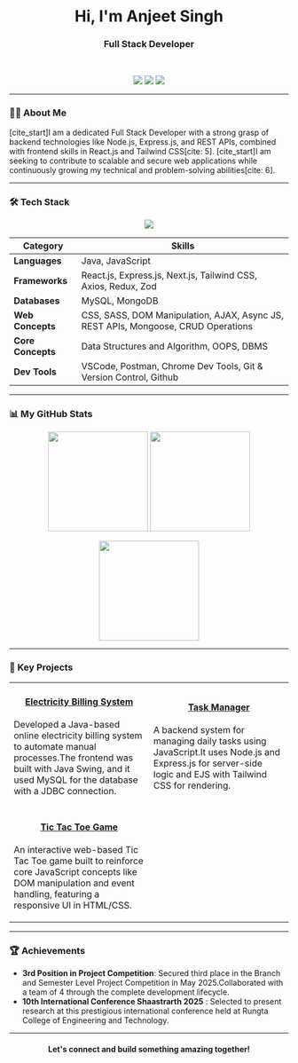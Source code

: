 <h1 align="center">
Hi, I'm Anjeet Singh
</h1>

<h3 align="center">
  Full Stack Developer
</h3>

<br>

<p align="center">
  <a href="mailto:anjeetsingh7155@gmail.com"><img src="https://img.shields.io/badge/Gmail-D14836?style=for-the-badge&logo=gmail&logoColor=white" /></a>
  <a href="https://www.linkedin.com/in/anjeet-singh-7972272a2/"><img src="https://img.shields.io/badge/LinkedIn-0077B5?style=for-the-badge&logo=linkedin&logoColor=white" /></a>
  <a href="https://leetcode.com/u/anjeet singh/"><img src="https://img.shields.io/badge/LeetCode-FFA116?style=for-the-badge&logo=leetcode&logoColor=black" /></a>
</p>

---

### 👨‍💻 About Me

<p>
  [cite_start]I am a dedicated Full Stack Developer with a strong grasp of backend technologies like Node.js, Express.js, and REST APIs, combined with frontend skills in React.js and Tailwind CSS[cite: 5]. [cite_start]I am seeking to contribute to scalable and secure web applications while continuously growing my technical and problem-solving abilities[cite: 6].
</p>

---

### 🛠️ Tech Stack

<p align="center">
  <a href="https://skillicons.dev">
    <img src="https://skillicons.dev/icons?i=java,javascript,react,nextjs,redux,nodejs,express,mongodb,mysql,tailwind,sass,git,vscode,postman&perline=7" />
  </a>
</p>

| Category          | Skills                                                                                             |
|-------------------|----------------------------------------------------------------------------------------------------|
| **Languages** | Java, JavaScript                                                                                  |
| **Frameworks** | React.js, Express.js, Next.js, Tailwind CSS, Axios, Redux, Zod                                |
| **Databases** | MySQL, MongoDB                                                                                    |
| **Web Concepts** | CSS, SASS, DOM Manipulation, AJAX, Async JS, REST APIs, Mongoose, CRUD Operations                  |
| **Core Concepts** | Data Structures and Algorithm, OOPS, DBMS                                      |
| **Dev Tools** | VSCode, Postman, Chrome Dev Tools, Git & Version Control, Github                             |

---

### 📊 My GitHub Stats

<p align="center">
  <img height="180em" src="https://github-readme-stats.vercel.app/api?username=anjeetsingh7155&show_icons=true&theme=dracula&include_all_commits=true&count_private=true"/>
  <img height="180em" src="https://github-readme-stats.vercel.app/api/top-langs/?username=anjeetsingh7155&layout=compact&langs_count=8&theme=dracula"/>
</p>
<p align="center">
  <img height="180em" src="https://github-readme-streak-stats.herokuapp.com/?user=anjeetsingh7155&theme=dracula"/>
</p>

---

### 🚀 Key Projects

<table>
  <tr>
    <td width="50%">
      <h4 align="center"><a href="https://github.com/anjeetsingh7155/Electricity-Billing-System-Java-Project">Electricity Billing System</a></h4>
      <p>Developed a Java-based online electricity billing system to automate manual processes.The frontend was built with Java Swing, and it used MySQL for the database with a JDBC connection.</p>
    </td>
    <td width="50%">
      <h4 align="center"><a href="https://github.com/anjeetsingh7155/task-manager">Task Manager</a></h4>
      <p>A backend system for managing daily tasks using JavaScript.It uses Node.js and Express.js for server-side logic and EJS with Tailwind CSS for rendering.</p>
    </td>
  </tr>
  <tr>
    <td width="50%">
      <h4 align="center"><a href="https://github.com/anjeetsingh7155/tic-tac-toe">Tic Tac Toe Game</a></h4>
      <p>An interactive web-based Tic Tac Toe game built to reinforce core JavaScript concepts like DOM manipulation and event handling, featuring a responsive UI in HTML/CSS.</p>
    </td>
    <td width="50%">
      </td>
  </tr>
</table>

---

### 🏆 Achievements

- **3rd Position in Project Competition**: Secured third place in the Branch and Semester Level Project Competition in May 2025.Collaborated with a team of 4 through the complete development lifecycle.
- **10th International Conference Shaastrarth 2025** : Selected to present research at this prestigious international conference held at Rungta College of Engineering and Technology.

---

<h4 align="center">
  Let's connect and build something amazing together!
</h4>

